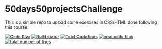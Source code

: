 <h1>50days50projectsChallenge</h1>
    <p>
        This is a simple repo to upload some exercises in CSS/HTML done following this course: <a href="https://www.udemy.com/course/50-projects-50-days/"></a>
    </p>
    <a href="https://github.com/khaledabdelkaderamrouche/50days50projectsChallenge"><img src="https://img.shields.io/github/languages/code-size/arihant-jain-09/discord-clone" alt="Code Size" /></a>
    <a href="https://github.com/khaledabdelkaderamrouche/50days50projectsChallenge"><img src="https://img.shields.io/github/repo-size/arihant-jain-09/discord-clone" alt="Build status" /></a>
    <a href="https://github.com/khaledabdelkaderamrouche/50days50projectsChallenge"><img src="https://tokei.rs/b1/github/arihant-jain-09/discord-clone?category=code" alt="Total Code lines" /></a>
    <a href="https://github.com/khaledabdelkaderamrouche/50days50projectsChallenge"><img src="https://tokei.rs/b1/github/arihant-jain-09/discord-clone?category=files" alt="total code files" /></a>
    <a href="https://github.com/khaledabdelkaderamrouche/50days50projectsChallenge"><img src="https://tokei.rs/b1/github/arihant-jain-09/discord-clone?category=lines" alt="total number of lines" /></a>
    </p>
